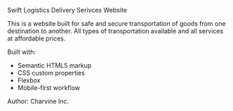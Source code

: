 Swift Logistics Delivery Serivces Website

This is a website built for safe and secure transportation of goods from one destination
to another. All types of transportation available and all services at affordable prices.


Built with:
- Semantic HTML5 markup
- CSS custom properties
- Flexbox
- Mobile-first workflow


Author:
Charvine Inc. 